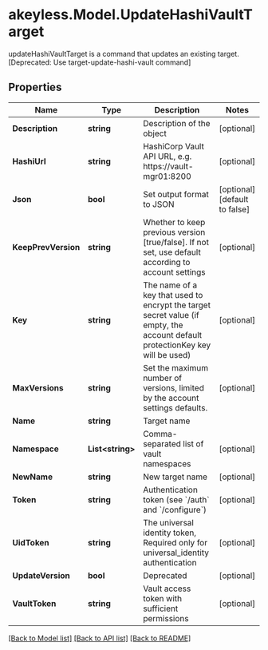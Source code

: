 # akeyless.Model.UpdateHashiVaultTarget
updateHashiVaultTarget is a command that updates an existing target. [Deprecated: Use target-update-hashi-vault command]

## Properties

Name | Type | Description | Notes
------------ | ------------- | ------------- | -------------
**Description** | **string** | Description of the object | [optional] 
**HashiUrl** | **string** | HashiCorp Vault API URL, e.g. https://vault-mgr01:8200 | [optional] 
**Json** | **bool** | Set output format to JSON | [optional] [default to false]
**KeepPrevVersion** | **string** | Whether to keep previous version [true/false]. If not set, use default according to account settings | [optional] 
**Key** | **string** | The name of a key that used to encrypt the target secret value (if empty, the account default protectionKey key will be used) | [optional] 
**MaxVersions** | **string** | Set the maximum number of versions, limited by the account settings defaults. | [optional] 
**Name** | **string** | Target name | 
**Namespace** | **List&lt;string&gt;** | Comma-separated list of vault namespaces | [optional] 
**NewName** | **string** | New target name | [optional] 
**Token** | **string** | Authentication token (see &#x60;/auth&#x60; and &#x60;/configure&#x60;) | [optional] 
**UidToken** | **string** | The universal identity token, Required only for universal_identity authentication | [optional] 
**UpdateVersion** | **bool** | Deprecated | [optional] 
**VaultToken** | **string** | Vault access token with sufficient permissions | [optional] 

[[Back to Model list]](../README.md#documentation-for-models) [[Back to API list]](../README.md#documentation-for-api-endpoints) [[Back to README]](../README.md)

